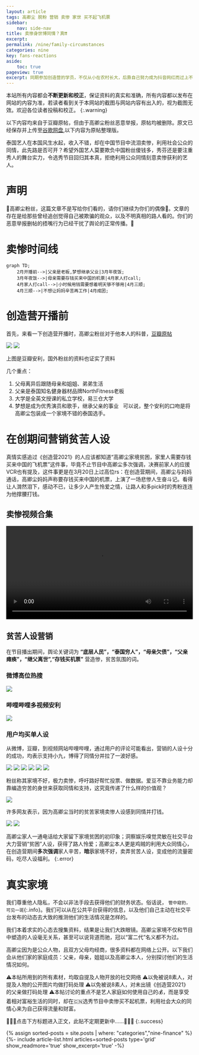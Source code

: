 ```yaml
---
layout: article
tags: 高卿尘 脱粉 营销 卖惨 家世 买不起飞机票
sidebar: 
    nav: side-nav
title: 卖惨身世博同情？真❗️❗️
excerpt: 
permalink: /nine/family-circumstances
categories: nine
key: fans-reactions
aside:
    toc: true
pageview: true
excerpt: 同期参加创造营的学员，不仅从小在农村长大，后靠自己努力成为抖音网红而过上不错生活的中国选手张欣尧；也有同样来自农村家庭的体育生甘望星； 更有追求自己艺人梦想的外卖小哥门胁慎刚。大家均不是来自于富裕的家庭，却无一人在节目中靠渲染身世卖惨来博关注，而是靠着节目中的努力和汗水希望获得观众的认可。高卿尘及其公司，鸡贼的利用国内外信息差以及大众对"出身贫苦的励志追梦人"的天然关注和好感，让社会公众的同情成为其流量和财富密码，这种先路是否可以先开？
---
```


本站所有内容都会**不断更新和校正**，保证资料的真实和准确，所有内容都以发布在网站的内容为准，若读者看到关于本网站的截图与网站内容有出入的，视为截图无效。欢迎各位读者投稿和校正。
{:.warning}

以下内容均来自于豆瓣原帖，但由于高卿尘粉丝恶意举报，原帖均被删除。原文已经保存并上传至[谷歌网盘](https://drive.google.com/file/d/1LRRxs48FDOHAKcD-7Px7e12zcxyKtg3K/view?usp=sharing),以下内容为原帖整理版。

泰国艺人在本国风生水起，收入不错，却在中国节目中流泪卖惨，利用社会公众的同情，此先路是否可开？希望外国艺人莫要欺负中国粉丝傻钱多，秀芬还是要注重秀人的舞台实力，令选秀节目回归其本真，拒绝利用公众同情刻意卖惨获利的艺人。

# 声明

📣高卿尘粉丝，这篇文章不是写给你们看的，请你们继续为你们的偶像💪。文章的存在是给那些曾经追创觉得自己被欺骗的观众，以及不明真相的路人看的。你们的恶意举报删帖的捂嘴行为已经干扰了舆论的正常传播。📣

# 卖惨时间线

```mermaid
graph TD;
    2月开播前-->|父亲是老板,梦想继承父业|3月年夜饭;
    3月年夜饭-->|母亲需要存钱买来中国的机票|4月家人打call;
    4月家人打call-->|小时候用钱需要想着明天够不够用|4月三顺;
    4月三顺-->|不想让妈妈辛苦再工作|4月成团;
```

# 创造营开播前

首先，来看一下创造营开播时，高卿尘粉丝对于他本人的科普，[豆瓣原帖](https://www.douban.com/group/topic/212756522/)

<div class="card">
  <div class="card__image">
    <img class="image" src="../assets/images/nine/nine-family/before-chuang.png"/>
    <img class="image" src="../assets/images/nine/nine-family/before-chuang-02.png"/>
    <div class="card__content">
    <p>上图是豆瓣安利，国外粉丝的资料也证实了资料</p>
  </div>
  </div>
</div>

几个重点： 
1. 父母离异后跟随母亲和姐姐、弟弟生活 
2. 父亲是泰国知名健身器材品牌NorthFitness老板
3. 大学是全英文授课的私立学校，易三仓大学 
4. 梦想是成为优秀演员和歌手，继承父亲的事业
 
可以说，整个安利的口吻是将高卿尘包装成一个家境不错的泰国选手。

# 在创期间营销贫苦人设

真情实感追过《创造营2021》的人应该都知道“高卿尘家境贫困，家里人需要存钱买来中国的飞机票”这件事，毕竟不止节目中高卿尘多次强调，决赛前家人的应援VCR也有提及，这件事更是在3月20日上过高位rs：在创造营期间，高卿尘与妈妈通话，高卿尘妈妈声称要存钱买来中国的机票，上演了一场悲惨人生奋斗记。看得让人潸然泪下，感动不已，让多少人产生怜爱之情，让路人和多pick时的秀粉连连为他撑腰打钱。

## 卖惨视频合集

<video controls width="100%" height="auto">
    <source src="../assets/images/nine/nine-family/video-cut.mp4">
    Sorry, your browser doesn't support embedded videos.
</video>

## 贫苦人设营销

在节目播出期间，舆论关键词为 **“底层人民”，“泰国穷人”，“母亲欠债”，“父亲瘫痪”，“继父离世”,“存钱买机票”** 营造惨，贫苦氛围的词。

### 微博高位热搜

<div class="card">
  <div class="card__image">
    <img class="image" src="../assets/images/nine/nine-family/weibo-01.png"/>
  </div>
</div>

### 哔哩哔哩多视频安利

<div class="card">
  <div class="card__image">
    <img class="image" src="../assets/images/nine/nine-family/bilibili-01.png"/>
  </div>
</div>

### 用户均买单人设

从微博，豆瓣，到视频网站哔哩哔哩，通过用户的评论可能看出，营销的人设十分的成功，均表示支持小九，博得了同情分并拉了一波好感。

<div class="card">
  <div class="card__image">
    <img class="image" src="../assets/images/nine/nine-family/comment-08.jpg"/>
    <img class="image" src="../assets/images/nine/nine-family/comment-09.jpg"/>
    <img class="image" src="../assets/images/nine/nine-family/comment-01.png"/>
    <img class="image" src="../assets/images/nine/nine-family/comment-02.png"/>
    <img class="image" src="../assets/images/nine/nine-family/comment-03.png"/>
    <img class="image" src="../assets/images/nine/nine-family/comment-04.png"/>
  </div>
</div>

粉丝称其家境不好，极力卖惨，呼吁路好帮忙投票、做数据。爱豆不靠业务能力却靠编造穷苦的身世来获取同情和支持，这究竟传递了什么样的价值观？


<div class="card">
  <div class="card__image">
    <img class="image" src="../assets/images/nine/nine-family/comment-07.jpg"/>
  </div>
</div>

许多网友表示，因为高卿尘当时的贫苦家境卖惨人设感到同情并打钱。
<div class="card">
  <div class="card__image">
    <img class="image" src="../assets/images/nine/nine-family/comment-05.jpg"/>
    <img class="image" src="../assets/images/nine/nine-family/comment-06.png"/>
  </div>
</div>

高卿尘家人一通电话给大家留下家境贫困的初印象；洞察娱乐嗅觉灵敏在社交平台大力营销“贫困”人设，获得了路人怜爱；高卿尘本人更是鸡贼的利用大众同情心，在创造营期间**多次强调**家人辛苦，**暗示**家境不好，卖弄贫苦人设，变成他的流量密码，吃尽人设福利。
{:.error}

# 真实家境

我们尊重他人隐私，不会以非法手段去获得他们的财务状态。俗话说，
`管中窥豹，可见一斑`{:.info}。我们可以从在公共平台获得的信息，以及他们自己主动在社交平台发布的动态去大致的推测他们的生活情况是怎样的。

我们本着求实的心态去搜集资料，结果是让我们大跌眼镜。高卿尘家境不仅和节目中塑造的人设毫无关系，甚至可以说背道而驰，冠以“富二代”名义都不为过。

高卿尘因为是公众人物，且双方父母均经商，很多资料都在网络上公开。以下我们会从他们家的家庭成员：父亲，母亲，姐姐以及高卿尘本人，分别探讨他们的生活情况如何。

⚠️本帖所用到的所有素材，均取自提及人物开放的社交网络 
⚠️以免被说8素人，对提及人物的公开图片均做打码处理 
⚠️以免被说8素人，对未出镜《创造营2021》的父亲做打码处理
⚠️本帖讨论的重点不是艺人家庭如何使用自己的💰，而是享受着相对富裕生活的同时，却在🇨🇳选秀节目中卖惨买不起机票，利用社会大众的同情心来为自己获得流量和财富。

🚧🚧🚧点击下方标题进入正文，此贴不定期更新中......🚧🚧🚧
{:.success}

<div class="layout--articles">
  <section class="my-5">
    {% assign sorted-posts = site.posts | where: "categories","nine-finance" %}
    {%- include article-list.html articles=sorted-posts type='grid' show_readmore='true' show_excerpt='true' -%}
  </section>
</div>


